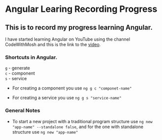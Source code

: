 # Angular Learing Recording Progress
## This is to record my progress learning Angular.

I have started learning Angular on YouTube using the channel CodeWithMosh
and this is the link to the [video](https://www.youtube.com/watch?v=k5E2AVpwsko&t).

### Shortcuts in Angular.
`g` - generate <br>
`c` - component <br>
`s` - service <br>
- For creating a component you use `ng g c "componet-name"`
* For creating a service you use `ng g s "service-name"`


### General Notes
- To start a new project with a traditional program structure use `ng new "app-name" --standalone false`, and for
the one with standalone structure use `ng new "app-name"`

